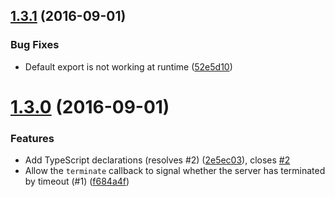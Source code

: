 <a name="1.3.1"></a>
## [1.3.1](https://github.com/Telefonica/node-server-terminate/compare/v1.3.0...v1.3.1) (2016-09-01)


### Bug Fixes

* Default export is not working at runtime ([52e5d10](https://github.com/Telefonica/node-server-terminate/commit/52e5d10))



<a name="1.3.0"></a>
# [1.3.0](https://github.com/Telefonica/node-server-terminate/compare/v1.0.0...v1.3.0) (2016-09-01)


### Features

* Add TypeScript declarations (resolves #2) ([2e5ec03](https://github.com/Telefonica/node-server-terminate/commit/2e5ec03)), closes [#2](https://github.com/Telefonica/node-server-terminate/issues/2)
* Allow the `terminate` callback to signal whether the server has terminated by timeout (#1) ([f684a4f](https://github.com/Telefonica/node-server-terminate/commit/f684a4f))



